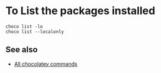 ﻿# To List the packages installed

    choco list -lo
    choco list --localonly

## See also

- [All chocolatey commands](commands.md)